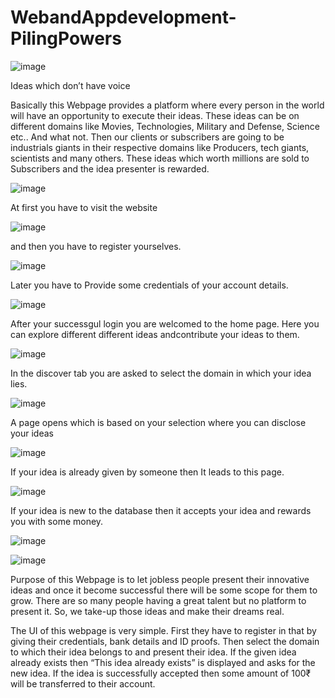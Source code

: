 # WebandAppdevelopment-PilingPowers


![image](https://user-images.githubusercontent.com/86713009/126058679-3986adba-5ae4-4122-85ab-aba6f5c7f39e.png)

Ideas which don’t have voice

Basically this Webpage provides a platform where every person in the world will have an opportunity to execute their ideas. 
These ideas can be on different domains like Movies, Technologies, Military and Defense, Science etc.. And what not.
Then our clients or subscribers are going to be industrials giants in their respective domains like Producers, tech giants, scientists and many others.
These ideas which worth millions are sold to Subscribers and the idea presenter is rewarded.


![image](https://user-images.githubusercontent.com/86713009/126058473-326e7198-28c2-4b62-9cab-0c2ca1bf9ccf.png)

At first you have to visit the website 

![image](https://user-images.githubusercontent.com/86713009/126062131-cea583cd-8d43-4e88-80e2-5058f933759c.png)

and then you have to register yourselves.


![image](https://user-images.githubusercontent.com/86713009/126061870-83d8fce2-605a-4de8-9242-109e8b14ea79.png)

Later you have to Provide some credentials of your account details.


![image](https://user-images.githubusercontent.com/86713009/126061907-2289f811-e589-424d-90f3-c003e53fd4e5.png)

After your successgul login you are welcomed to the home page. Here you can explore different different ideas andcontribute your ideas to them.

![image](https://user-images.githubusercontent.com/86713009/126058162-d994e95d-413d-4da7-a476-a73bf807a0a7.png)

In the discover tab you are asked to select the domain in which your idea lies.

![image](https://user-images.githubusercontent.com/86713009/126062054-76c6212c-ff9a-492d-9634-5a46031fadd2.png)

A page opens which is based on your selection where you can disclose your ideas

![image](https://user-images.githubusercontent.com/86713009/126062108-1d5930c2-cadc-49ca-857f-21a16d387d27.png)

If your idea is already given by someone then It leads to this page.

![image](https://user-images.githubusercontent.com/86713009/126062114-2b2c23fc-dce5-472e-b96a-4b9e8d4bc2b0.png)

If your idea is new to the database then it accepts your idea and rewards you with some money.

![image](https://user-images.githubusercontent.com/86713009/126062121-3aa5169f-108b-46a6-9621-0ec6edebdb52.png)



![image](https://user-images.githubusercontent.com/86713009/126062206-05bc72f0-89fe-4c24-90c4-d6bd21632aa0.png)


Purpose of this Webpage is to let jobless people present their innovative ideas and once it become successful there will be some scope for them to grow.
There are so many people having a great talent but no platform to present it. So, we take-up those ideas and make their dreams real.


The UI of this webpage is very simple. First they have to register in that by giving their credentials, bank details and ID proofs.
Then select the domain to which their idea belongs to and present their idea.
If the given idea already exists then “This idea already exists” is displayed and asks for the new idea. If the idea is successfully accepted then some amount of 100₹ will be transferred to their account.

